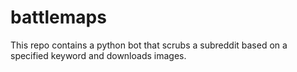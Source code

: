 # battlemaps

This repo contains a python bot that scrubs a subreddit based on a specified keyword and downloads images.
